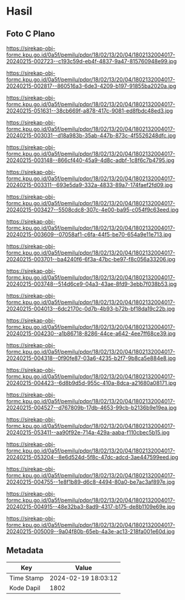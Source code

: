 # Hasil

## Foto C Plano

https://sirekap-obj-formc.kpu.go.id/0a5f/pemilu/pdpr/18/02/13/20/04/1802132004017-20240215-002723--c193c59d-eb4f-4837-9a47-815760948e99.jpg

https://sirekap-obj-formc.kpu.go.id/0a5f/pemilu/pdpr/18/02/13/20/04/1802132004017-20240215-002817--860516a3-6de3-4209-b197-91855ba2020a.jpg

https://sirekap-obj-formc.kpu.go.id/0a5f/pemilu/pdpr/18/02/13/20/04/1802132004017-20240215-051631--38cb669f-a878-417c-9081-ed8fbdc48ed3.jpg

https://sirekap-obj-formc.kpu.go.id/0a5f/pemilu/pdpr/18/02/13/20/04/1802132004017-20240215-003031--d18a983b-35ab-447b-873c-4f5526248dfc.jpg

https://sirekap-obj-formc.kpu.go.id/0a5f/pemilu/pdpr/18/02/13/20/04/1802132004017-20240215-003148--866cf440-45a9-4d8c-adbf-1c8f6c7b4795.jpg

https://sirekap-obj-formc.kpu.go.id/0a5f/pemilu/pdpr/18/02/13/20/04/1802132004017-20240215-003311--693e5da9-332a-4833-89a7-174faef2fd09.jpg

https://sirekap-obj-formc.kpu.go.id/0a5f/pemilu/pdpr/18/02/13/20/04/1802132004017-20240215-003427--5508cdc8-307c-4e00-ba95-c054f9c63eed.jpg

https://sirekap-obj-formc.kpu.go.id/0a5f/pemilu/pdpr/18/02/13/20/04/1802132004017-20240215-003609--07058af1-c6fa-44f5-be70-654a9e11e713.jpg

https://sirekap-obj-formc.kpu.go.id/0a5f/pemilu/pdpr/18/02/13/20/04/1802132004017-20240215-003701--ba4240f6-6f3a-47bc-be97-f8c056a33206.jpg

https://sirekap-obj-formc.kpu.go.id/0a5f/pemilu/pdpr/18/02/13/20/04/1802132004017-20240215-003748--514d6ce9-04a3-43ae-8fd9-3ebb7f038b53.jpg

https://sirekap-obj-formc.kpu.go.id/0a5f/pemilu/pdpr/18/02/13/20/04/1802132004017-20240215-004013--6dc2170c-0d7b-4b93-b72b-bf18da19c22b.jpg

https://sirekap-obj-formc.kpu.go.id/0a5f/pemilu/pdpr/18/02/13/20/04/1802132004017-20240215-004230--a1b86718-8286-44ce-a642-4ee7ff68ce39.jpg

https://sirekap-obj-formc.kpu.go.id/0a5f/pemilu/pdpr/18/02/13/20/04/1802132004017-20240215-004318--0f90fe87-03a6-4235-b2f7-9b8ca5e884e8.jpg

https://sirekap-obj-formc.kpu.go.id/0a5f/pemilu/pdpr/18/02/13/20/04/1802132004017-20240215-004423--6d8b9d5d-955c-410a-8dca-a21680a08171.jpg

https://sirekap-obj-formc.kpu.go.id/0a5f/pemilu/pdpr/18/02/13/20/04/1802132004017-20240215-004527--d767809b-17db-4653-99cb-b2136b9e19ea.jpg

https://sirekap-obj-formc.kpu.go.id/0a5f/pemilu/pdpr/18/02/13/20/04/1802132004017-20240215-053411--aa90f92e-714a-429a-aaba-f110cbec5b15.jpg

https://sirekap-obj-formc.kpu.go.id/0a5f/pemilu/pdpr/18/02/13/20/04/1802132004017-20240215-053204--8e6d524d-5f8c-47dc-adcd-3ae447599eed.jpg

https://sirekap-obj-formc.kpu.go.id/0a5f/pemilu/pdpr/18/02/13/20/04/1802132004017-20240215-004755--1e8f1b89-d6c8-4494-80a0-be7ac3af897e.jpg

https://sirekap-obj-formc.kpu.go.id/0a5f/pemilu/pdpr/18/02/13/20/04/1802132004017-20240215-004915--48e32ba3-8ad9-4317-b175-de8b1109e69e.jpg

https://sirekap-obj-formc.kpu.go.id/0a5f/pemilu/pdpr/18/02/13/20/04/1802132004017-20240215-005009--9a04f80b-65eb-4a3e-ac13-218fa001e60d.jpg


## Metadata

| Key        | Value               |
| ---------- | ------------------- |
| Time Stamp | 2024-02-19 18:03:12 |
| Kode Dapil | 1802                |




